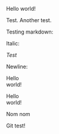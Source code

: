 Hello world!

Test.
Another test.

Testing markdown:

Italic:

*Test*

Newline:

Hello<br>
world!

Hello  
world!

Nom nom

Git test!
